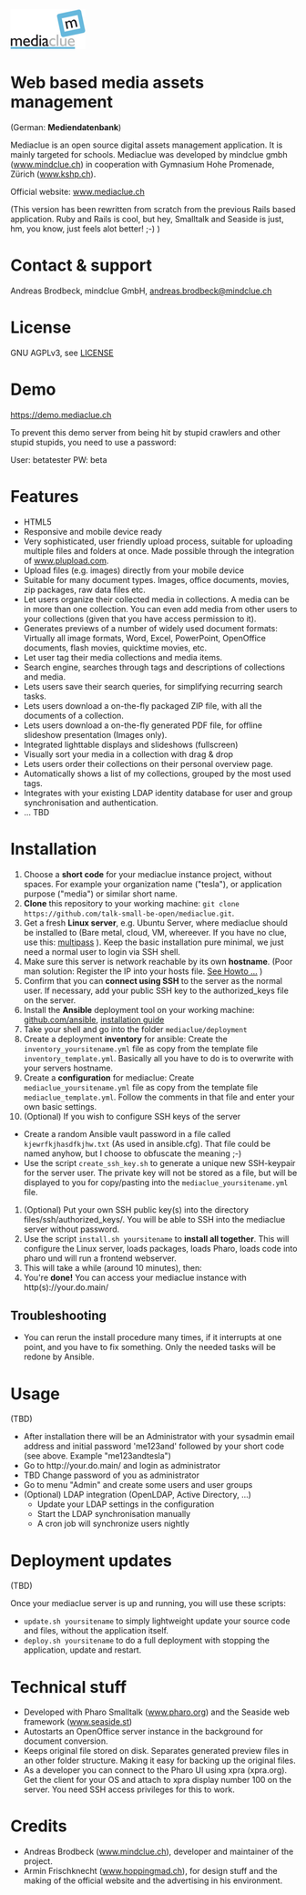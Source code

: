 ![logo](/main/web_root/img/logo.png)

# Web based media assets management

(German: __Mediendatenbank__)

Mediaclue is an open source digital assets management application. It is mainly targeted for schools.
Mediaclue was developed by mindclue gmbh (www.mindclue.ch) in cooperation with
Gymnasium Hohe Promenade, Zürich (www.kshp.ch).

Official website: www.mediaclue.ch

(This version has been rewritten from scratch from the previous Rails based application.
Ruby and Rails is cool, but hey, Smalltalk and Seaside is just, hm, you know, just feels alot better! ;-) )

# Contact & support

Andreas Brodbeck, mindclue GmbH, andreas.brodbeck@mindclue.ch

# License

GNU AGPLv3, see [LICENSE](LICENSE.md)

# Demo

https://demo.mediaclue.ch

To prevent this demo server from being hit by stupid crawlers and other stupid stupids, you need to use a password:

User: betatester
PW: beta

# Features

* HTML5
* Responsive and mobile device ready
* Very sophisticated, user friendly upload process, suitable for uploading multiple files and folders at once. Made possible through the integration of www.plupload.com.
* Upload files (e.g. images) directly from your mobile device
* Suitable for many document types. Images, office documents, movies, zip packages, raw data files etc. 
* Let users organize their collected media in collections. A media can be in more than one collection. You can even add media from other users to your collections (given that you have access permission to it).
* Generates previews of a number of widely used document formats: Virtually all image formats, Word, Excel, PowerPoint, OpenOffice documents, flash movies, quicktime movies, etc.
* Let user tag their media collections and media items.
* Search engine, searches through tags and descriptions of collections and media.
* Lets users save their search queries, for simplifying recurring search tasks.
* Lets users download a on-the-fly packaged ZIP file, with all the documents of a collection.
* Lets users download a on-the-fly generated PDF file, for offline slideshow presentation (Images only).
* Integrated lighttable displays and slideshows (fullscreen)
* Visually sort your media in a collection with drag & drop
* Lets users order their collections on their personal overview page.
* Automatically shows a list of my collections, grouped by the most used tags.
* Integrates with your existing LDAP identity database for user and group synchronisation and authentication.
* ... TBD

# Installation

1. Choose a __short code__ for your mediaclue instance project, without spaces. For example your organization name ("tesla"), or application purpose ("media") or similar short name.
1. __Clone__ this repository to your working machine: `git clone https://github.com/talk-small-be-open/mediaclue.git`.
1. Get a fresh __Linux server__, e.g. Ubuntu Server, where mediaclue should be installed to (Bare metal, cloud, VM, whereever. If you have no clue, use this: [multipass](https://multipass.run) ). Keep the basic installation pure minimal, we just need a normal user to login via SSH shell.
1. Make sure this server is network reachable by its own __hostname__. (Poor man solution: Register the IP into your hosts file. [See Howto ...](https://support.rackspace.com/how-to/modify-your-hosts-file/) )
1. Confirm that you can __connect using SSH__ to the server as the normal user. If necessary, add your public SSH key to the authorized_keys file on the server.
1. Install the __Ansible__ deployment tool on your working machine: [github.com/ansible](https://github.com/ansible/ansible), [installation guide](https://docs.ansible.com/ansible/latest/installation_guide/intro_installation.html)
1. Take your shell and go into the folder `mediaclue/deployment`
1. Create a deployment __inventory__ for ansible: Create the `inventory_yoursitename.yml` file as copy from the template file `inventory_template.yml`. Basically all you have to do is to overwrite with your servers hostname.
1. Create a __configuration__ for mediaclue: Create `mediaclue_yoursitename.yml` file as copy from the template file `mediaclue_template.yml`. Follow the comments in that file and enter your own basic settings.
1. (Optional) If you wish to configure SSH keys of the server
  * Create a random Ansible vault password in a file called `kjewrfkjhasdfkjhw.txt` (As used in ansible.cfg). That file could be named anyhow, but I choose to obfuscate the meaning ;-)
  * Use the script `create_ssh_key.sh` to generate a unique new SSH-keypair for the server user. The private key will not be stored as a file, but will be displayed to you for copy/pasting into the `mediaclue_yoursitename.yml` file.
1. (Optional) Put your own SSH public key(s) into the directory files/ssh/authorized_keys/. You will be able to SSH into the mediaclue server without password.
1. Use the script `install.sh yoursitename` to __install all together__. This will configure the Linux server, loads packages, loads Pharo, loads code into pharo und will run a frontend webserver.
1. This will take a while (around 10 minutes), then:
1. You're __done!__ You can access your mediaclue instance with http(s)<span></span>://your.do.<span></span>main/

## Troubleshooting

* You can rerun the install procedure many times, if it interrupts at one point, and you have to fix something. Only the needed tasks will be redone by Ansible.

# Usage

(TBD)

* After installation there will be an Administrator with your sysadmin email address and initial password 'me123and' followed by your short code (see above. Example "me123andtesla")
* Go to http<span></span>://your.do.<span></span>main/ and login as administrator
* TBD Change password of you as administrator
* Go to menu "Admin" and create some users and user groups
* (Optional) LDAP integration (OpenLDAP, Active Directory, ...)
  * Update your LDAP settings in the configuration
  * Start the LDAP synchronisation manually
  * A cron job will synchronize users nightly

# Deployment updates

(TBD)

Once your mediaclue server is up and running, you will use these scripts:

* `update.sh yoursitename` to simply lightweight update your source code and files, without the application itself.
* `deploy.sh yoursitename` to do a full deployment with stopping the application, update and restart.


# Technical stuff

* Developed with Pharo Smalltalk (www.pharo.org) and the Seaside web framework (www.seaside.st)
* Autostarts an OpenOffice server instance in the background for document conversion.
* Keeps original file stored on disk. Separates generated preview files in an other folder structure. Making it easy for backing up the original files.
* As a developer you can connect to the Pharo UI using xpra (xpra.org). Get the client for your OS and attach to xpra display number 100 on the server. You need SSH access privileges for this to work.

# Credits

* Andreas Brodbeck (www.mindclue.ch), developer and maintainer of the project.
* Armin Frischknecht (www.hoppingmad.ch), for design stuff and the making of the official website and the advertising in his environment.
